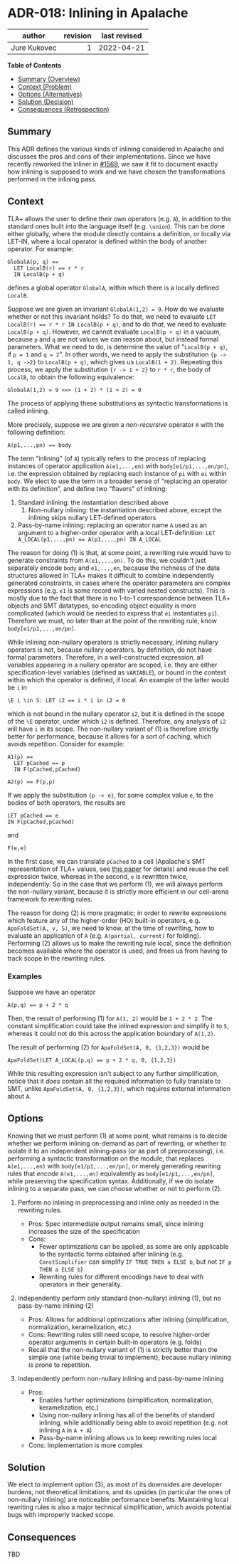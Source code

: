 # ADR-018: Inlining in Apalache

| author       | revision  | last revised |
| ------------ | --------: | ------------ |
| Jure Kukovec | 1         | 2022-04-21   |

**Table of Contents**

- [Summary (Overview)](#summary)
- [Context (Problem)](#context)
- [Options (Alternatives)](#options)
- [Solution (Decision)](#solution)
- [Consequences (Retrospection)](#consequences)

## Summary

<!-- Statement to summarize, following the following formula: -->

This ADR defines the various kinds of inlining considered in Apalache and discusses the pros and cons of their implementations.
Since we have recently reworked the inliner in [#1569](https://github.com/informalsystems/apalache/pull/1569), we saw it fit to document exactly how inlining is supposed to work and we have chosen the transformations performed in the inlining pass. 

## Context

<!-- Communicates the forces at play (technical, political, social, project).
     This is the story explaining the problem we are looking to resolve.
-->

TLA+ allows the user to define their own operators (e.g. `A`), in addition to the standard ones built into the language itself (e.g. `\union`).
This can be done either globally, where the module directly contains a definition, or locally via LET-IN, where a local operator is defined within the body of another operator. For example:
```tla
GlobalA(p, q) ==
  LET LocalB(r) == r * r
  IN LocalB(p + q)
```

defines a global operator `GlobalA`, within which there is a locally defined `LocalB`.

Suppose we are given an invariant `GlobalA(1,2) = 9`. How do we evaluate whether or not this invariant holds? To do that, we need to evaluate 
`LET LocalB(r) == r * r IN LocalB(p + q)`, and to do _that_, we need to evaluate `LocalB(p + q)`. 
However, we cannot evaluate `LocalB(p + q)` in a vacuum, because `p` and `q` are not values we can reason about, but instead formal parameters. 
What we need to do, is determine the value of "`LocalB(p + q)`, if `p = 1` and `q = 2`". In other words, we need to apply the substitution `{p -> 1, q ->2}` to `LocalB(p + q)`, which gives us `LocalB(1 + 2)`. 
Repeating this process, we apply the substitution `{r -> 1 + 2}` to 
`r * r`, the body of `LocalB`, to obtain the following equivalence:
```tla
GlobalA(1,2) = 9 <=> (1 + 2) * (1 + 2) = 9
```

The process of applying these substitutions as syntactic transformations is called inlining. 

More precisely, suppose we are given a _non-recursive_ operator `A` with the following definition:
```tla
A(p1,...,pn) == body
```

The term "inlining" (of `A`) typically refers to the process of replacing instances of operator application `A(e1,...,en)` with `body[e1/p1,...,en/pn]`, i.e. the expression obtained by replacing each instance of `pi` with `ei` within `body`.
We elect to use the term in a broader sense of "replacing an operator with its definition", and define two "flavors" of inlining:
  1. Standard inlining: the instantiation described above
      1. Non-nullary inlining: the instantiation described above, except the inlining skips nullary LET-defined operators
  2. Pass-by-name inlining: replacing an operator name `A` used as an argument to a higher-order operator with a local LET-definition: `LET A_LOCAL(p1,...,pn) == A(p1,...,pn) IN A_LOCAL`

The reason for doing (1) is that, at some point, a rewriting rule would have to generate constraints from `A(e1,...,en)`. 
To do this, we couldn't just separately encode `body` and `e1,...,en`, because the richness of the data structures allowed in TLA+ makes it difficult to combine independently generated constraints, in cases where the operator parameters are complex expressions (e.g. `e1` is some record with varied nested constructs).
This is mostly due to the fact that there is no 1-to-1 correspondence between TLA+ objects and SMT datatypes, so encoding object equality is more complicated (which would be needed to express that `ei` instantiates `pi`).
Therefore we must, no later than at the point of the rewriting rule, know `body[e1/p1,...,en/pn]`. 

While inlining non-nullary operators is strictly necessary, inlining nullary operators is not, because nullary operators, by definition, do not have formal parameters. 
Therefore, in a well-constructed expression, all variables appearing in a nullary operator are scoped, i.e. they are  either specification-level variables (defined as `VARIABLE`), or bound in the context within which the operator is defined, if local. An example of the latter would be `i` in 
```tla
\E i \in S: LET i2 == i * i in i2 = 0
```
which is not bound in the nullary operator `i2`, but it is defined in the scope of the `\E` operator, under which `i2` is defined. Therefore, any analysis of `i2` will have `i` in its scope.
The non-nullary variant of (1) is therefore strictly better for performance, because it allows for a sort of caching, which avoids repetition. Consider for example:
```tla
A1(p) == 
  LET pCached == p
  IN F(pCached,pCached)

A2(p) == F(p,p)
```

If we apply the substitution `{p -> e}`, for some complex value `e`, to the bodies of both operators, the results are 

```tla
LET pCached == e
IN F(pCached,pCached)
```
and
```
F(e,e)
```

In the first case, we can translate `pCached` to a cell (Apalache's SMT representation of TLA+ values, see [this
paper](https://dl.acm.org/doi/10.1145/3360549) for details) and reuse the cell expression twice, whereas in the second, `e` is rewritten twice, independently.
So in the case that we perform (1), we will always perform the non-nullary variant, because it is strictly more efficient in our cell-arena framework fo rewriting rules.

The reason for doing (2) is more pragmatic; in order to rewrite expressions which feature any of the higher-order (HO) built-in operators, e.g. `ApaFoldSet(A, v, S)`, we need to know, at the time of rewriting, how to evaluate an application of `A` (e.g. `A(partial, current)` for folding). 
Performing (2) allows us to make the rewriting rule local, since the definition becomes available where the operator is used, and frees us from having to track scope in the rewriting rules.

### Examples
Suppose we have an operator 
```tla
A(p,q) == p + 2 * q
```

Then, the result of performing (1) for `A(1, 2)` would be `1 + 2 * 2`. 
The constant simplification could take the inlined expression and simplify it to `5`, whereas it could not do this across the application boundary of `A(1,2)`.

The result of performing (2) for `ApaFoldSet(A, 0, {1,2,3})` would be
```tla
ApaFoldSet(LET A_LOCAL(p,q) == p + 2 * q, 0, {1,2,3})
```

While this resulting expression isn't subject to any further simplification, notice that it _does_ contain all the required information to fully translate to SMT, unlike `ApaFoldSet(A, 0, {1,2,3})`, which requires external information about `A`.

## Options

<!-- Communicate the options considered.
     This records evidence of our circumspection and documents the various alternatives
     considered but not adopted.
-->
Knowing that we must perform (1) at some point, what remains is to decide whether we perform inlining on-demand as part of rewriting, or whether to isolate it to an independent inlining-pass (or as part of preprocessing), i.e. performing a syntactic transformation on the module, that replaces `A(e1,...,en)` with `body[e1/p1,...,en/pn]`, or merely generating rewriting rules that _encode_ `A(e1,...,en)` equivalently as `body[e1/p1,...,en/pn]`, while preserving the specification syntax.
Additionally, if we do isolate inlining to a separate pass, we can choose whether or not to perform (2).

1. Perform no inlining in preprocessing and inline only as needed in the rewriting rules.
    - Pros: Spec intermediate output remains small, since inlining increases the size of the specification
    - Cons: 
      - Fewer optimizations can be applied, as some are only applicable to the syntactic forms obtained after inlining (e.g. `ConstSimplifier` can simplify `IF TRUE THEN a ELSE b`, but not `IF p THEN a ELSE b`)
      - Rewriting rules for different encodings have to deal with operators in their generality.

1. Independently perform only standard (non-nullary) inlining (1), but no pass-by-name inlining (2)
    - Pros: Allows for additional optimizations after inlining (simplification, normalization, keramelization, etc.)
    - Cons: Rewriting rules still need scope, to resolve higher-order operator arguments in certain built-in operators (e.g. folds)
    - Recall that the non-nullary variant of (1) is strictly better than the simple one (while being trivial to implement), because nullary inlining is prone to repetition.


1. Independently perform non-nullary inlining and pass-by-name inlining
    - Pros: 
        - Enables further optimizations (simplification, normalization, keramelization, etc.)
        - Using non-nullary inlining has all of the benefits of standard inlining, while additionally being able to avoid repetition (e.g. not inlining `A` in `A + A`)
        - Pass-by-name inlining allows us to keep rewriting rules local
    - Cons: Implementation is more complex

## Solution

<!-- Communicates what solution was decided, and it is expected to solve the
     problem. -->

We elect to implement option (3), as most of its downsides are developer burdens, not theoretical limitations, and its upsides (in particular the ones of non-nullary inlining) are noticeable performance benefits.
Maintaining local rewriting rules is also a major technical simplification, which avoids potential bugs with improperly tracked scope.

## Consequences

<!-- Records the results of the decision over the long term.
     Did it work, not work, was changed, upgraded, etc.
-->

TBD
